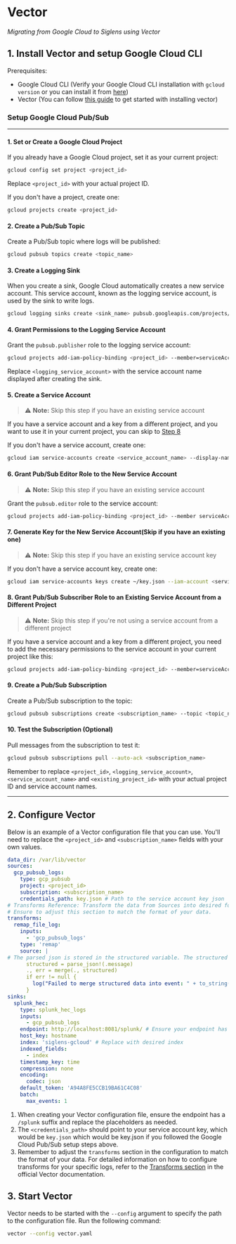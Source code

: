 # Vector

*Migrating from Google Cloud to Siglens using Vector*

## 1. Install Vector and setup Google Cloud CLI

Prerequisites: 
- Google Cloud CLI (Verify your Google Cloud CLI installation with `gcloud version` or you can install it from [here](https://cloud.google.com/sdk/docs/install-sdk))
- Vector (You can follow [this guide](../../log-ingestion/vector.md#1-installation) to get started with installing vector)
### Setup Google Cloud Pub/Sub
---
#### 1. Set or Create a Google Cloud Project

If you already have a Google Cloud project, set it as your current project:

```bash
gcloud config set project <project_id>
```

Replace `<project_id>` with your actual project ID.

If you don't have a project, create one:

```bash
gcloud projects create <project_id>
```

#### 2. Create a Pub/Sub Topic

Create a Pub/Sub topic where logs will be published:

```bash
gcloud pubsub topics create <topic_name>
```

#### 3. Create a Logging Sink

When you create a sink, Google Cloud automatically creates a new service account. This service account, known as the logging service account, is used by the sink to write logs.

```bash
gcloud logging sinks create <sink_name> pubsub.googleapis.com/projects/<project_id>/topics/<topic_name>
```
#### 4. Grant Permissions to the Logging Service Account

Grant the `pubsub.publisher` role to the logging service account:

```bash
gcloud projects add-iam-policy-binding <project_id> --member=serviceAccount:<logging_service_account> --role=roles/pubsub.publisher
```

Replace `<logging_service_account>` with the service account name displayed after creating the sink.

#### 5. Create a Service Account
> :warning: **Note:** Skip this step if you have an existing service account

If you have a service account and a key from a different project, and you want to use it in your current project, you can skip to [Step 8](./vector#8-grant-pubsub-subscriber-role-to-an-existing-service-account-from-a-different-project)

If you don't have a service account, create one:

```bash
gcloud iam service-accounts create <service_account_name> --display-name "My Service Account"
```

#### 6. Grant Pub/Sub Editor Role to the New Service Account
> :warning: **Note:** Skip this step if you have an existing service account

Grant the `pubsub.editor` role to the service account:

```bash
gcloud projects add-iam-policy-binding <project_id> --member serviceAccount:<service_account_name>@<project_id>.iam.gserviceaccount.com --role roles/pubsub.editor
```

#### 7. Generate Key for the New Service Account(Skip if you have an existing one)
> :warning: **Note:** Skip this step if you have an existing service account key

If you don't have a service account key, create one:

```bash
gcloud iam service-accounts keys create ~/key.json --iam-account <service_account_name>@<project_id>.iam.gserviceaccount.com
```
#### 8. Grant Pub/Sub Subscriber Role to an Existing Service Account from a Different Project
> :warning: **Note:** Skip this step if you're not using a service account from a different project

If you have a service account and a key from a different project, you need to add the necessary permissions to the service account in your current project like this: 

```bash
gcloud projects add-iam-policy-binding <project_id> --member=serviceAccount:<service_account_name>@<existing_project_id>.iam.gserviceaccount.com --role=roles/pubsub.subscriber
```
#### 9. Create a Pub/Sub Subscription

Create a Pub/Sub subscription to the topic:

```bash
gcloud pubsub subscriptions create <subscription_name> --topic <topic_name>
```

#### 10. Test the Subscription (Optional)

Pull messages from the subscription to test it:

```bash
gcloud pubsub subscriptions pull --auto-ack <subscription_name>
```

Remember to replace `<project_id>`, `<logging_service_account>`, `<service_account_name>` and `<existing_project_id>` with your actual project ID and service account names.

---

## 2. Configure Vector

Below is an example of a Vector configuration file that you can use. You'll need to replace the `<project_id>` and `<subscription_name>` fields with your own values. 

```yaml
data_dir: /var/lib/vector
sources:
  gcp_pubsub_logs:
    type: gcp_pubsub
    project: <project_id>
    subscription: <subscription_name>
    credentials_path: key.json # Path to the service account key json
# Transforms Reference: Transform the data from Sources into desired format
# Ensure to adjust this section to match the format of your data.
transforms:
  remap_file_log:
    inputs:
      - 'gcp_pubsub_logs'
    type: 'remap'
    source: |
# The parsed json is stored in the structured variable. The structured variable is merged with the other data/fields.
      structured = parse_json!(.message)
      ., err = merge(., structured)
      if err != null {
        log("Failed to merge structured data into event: " + to_string(err), level: "error")
      }
sinks:
  splunk_hec:
    type: splunk_hec_logs
    inputs:
      - gcp_pubsub_logs
    endpoint: http://localhost:8081/splunk/ # Ensure your endpoint has /splunk suffix
    host_key: hostname
    index: 'siglens-gcloud' # Replace with desired index
    indexed_fields:
      - index
    timestamp_key: time
    compression: none
    encoding:
      codec: json
    default_token: 'A94A8FE5CCB19BA61C4C08'
    batch:
      max_events: 1
```
1. When creating your Vector configuration file, ensure the endpoint has a `/splunk` suffix and replace the placeholders as needed.
2. The `<credentials_path>` should point to your service account key, which would be `key.json` which would be key.json if you followed the Google Cloud Pub/Sub setup steps above.
3. Remember to adjust the `transforms` section in the configuration to match the format of your data. For detailed information on how to configure transforms for your specific logs, refer to the [Transforms section](https://vector.dev/docs/reference/configuration/transforms/) in the official Vector documentation.


## 3. Start Vector

Vector needs to be started with the `--config` argument to specify the path to the configuration file. Run the following command:

```bash
vector --config vector.yaml